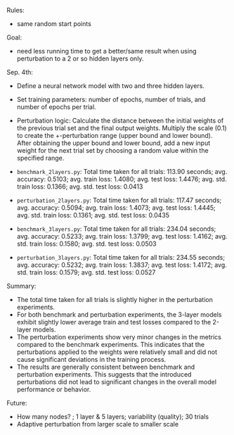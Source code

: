 Rules:
- same random start points

Goal:
- need less running time to get a better/same result when using perturbation to a 2 or so hidden layers only.


Sep. 4th:
- Define a neural network model with two and three hidden layers.
- Set training parameters: number of epochs, number of trials, and number of epochs per trial.
- Perturbation logic: Calculate the distance between the initial weights of the previous trial set and the final output weights. Multiply the scale (0.1) to create the +-perturbation range (upper bound and lower bound). After obtaining the upper bound and lower bound, add a new input weight for the next trial set by choosing a random value within the specified range.

- `benchmark_2layers.py`: Total time taken for all trials: 113.90 seconds; avg. accuracy: 0.5103; avg. train loss: 1.4080; avg. test loss: 1.4476; avg. std. train loss: 0.1366; avg. std. 
 test loss: 0.0413
- `perturbation_2layers.py`: Total time taken for all trials: 117.47 seconds; avg. accuracy: 0.5094; avg. train loss: 1.4073; avg. test loss: 1.4445; avg. std. train loss: 0.1361; avg. std. test loss: 0.0435
- `benchmark_3layers.py`: Total time taken for all trials: 234.04 seconds; avg. accuracy: 0.5233; avg. train loss: 1.3799; avg. test loss: 1.4162; avg. std. train loss: 0.1580; avg. std. test loss: 0.0503
- `perturbation_3layers.py`: Total time taken for all trials: 234.55 seconds; avg. accuracy: 0.5232; avg. train loss: 1.3837; avg. test loss: 1.4172; avg. std. train loss: 0.1579; avg. std. test loss: 0.0527 

Summary:
- The total time taken for all trials is slightly higher in the perturbation experiments.
- For both benchmark and perturbation experiments, the 3-layer models exhibit slightly lower average train and test losses compared to the 2-layer models. 
- The perturbation experiments show very minor changes in the metrics compared to the benchmark experiments. This indicates that the perturbations applied to the weights were relatively small and did not cause significant deviations in the training process.
- The results are generally consistent between benchmark and perturbation experiments. This suggests that the introduced perturbations did not lead to significant changes in the overall model performance or behavior.

Future: 
- How many nodes? ; 1 layer & 5 layers; variability (quality); 30 trials
- Adaptive perturbation from larger scale to smaller scale
